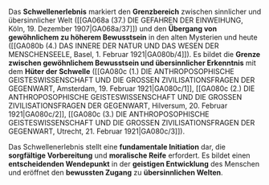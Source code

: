 
Das **Schwellenerlebnis** markiert den **Grenzbereich** zwischen sinnlicher und übersinnlicher Welt ([[GA068a (37.) DIE GEFAHREN DER EINWEIHUNG, Köln, 19. Dezember 1907|GA068a/37]]) und den **Übergang von gewöhnlichem zu höherem Bewusstsein** in den alten Mysterien und heute ([[GA080b (4.) DAS INNERE DER NATUR UND DAS WESEN DER MENSCHENSEELE, Basel, 1. Februar 1921|GA080b/4]]). Es bildet die **Grenze zwischen gewöhnlichem Bewusstsein und übersinnlicher Erkenntnis** mit dem **Hüter der Schwelle** ([[GA080c (1.) DIE ANTHROPOSOPHISCHE GEISTESWISSENSCHAFT UND DIE GROSSEN ZIVILISATIONSFRAGEN DER GEGENWART, Amsterdam, 19. Februar 1921|GA080c/1]], [[GA080c (2.) DIE ANTHROPOSOPHISCHE GEISTESWISSENSCHAFT UND DIE GROSSEN ZIVILISATIONSFRAGEN DER GEGENWART, Hilversum, 20. Februar 1921|GA080c/2]], [[GA080c (3.) DIE ANTHROPOSOPHISCHE GEISTESWISSENSCHAFT UND DIE GROSSEN ZIVILISATIONSFRAGEN DER GEGENWART, Utrecht, 21. Februar 1921|GA080c/3]]).

Das Schwellenerlebnis stellt eine **fundamentale Initiation** dar, die **sorgfältige Vorbereitung** und **moralische Reife** erfordert. Es bildet einen **entscheidenden Wendepunkt** in der **geistigen Entwicklung** des Menschen und eröffnet den **bewussten Zugang** zu **übersinnlichen Welten**.
